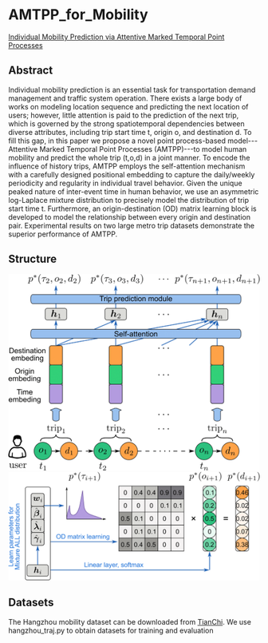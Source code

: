 # AMTPP_for_Mobility
[Individual Mobility Prediction via Attentive Marked Temporal Point Processes](https://arxiv.org/pdf/2109.02715.pdf) 

## Abstract
Individual mobility prediction is an essential task for transportation demand management and traffic system operation. There exists a large body of works on modeling location sequence and predicting the next location of users; however, little attention is paid to the prediction of the next trip, which is governed by the strong spatiotemporal dependencies between diverse attributes, including trip start time t, origin o, and destination d. To fill this gap, in this paper we propose a novel point process-based model---Attentive Marked Temporal Point Processes (AMTPP)---to model human mobility and predict the whole trip (t,o,d) in a joint manner. To encode the influence of history trips, AMTPP employs the self-attention mechanism with a carefully designed positional embedding to capture the daily/weekly periodicity and regularity in individual travel behavior. Given the unique peaked nature of inter-event time in human behavior, we use an asymmetric log-Laplace mixture distribution to precisely model the distribution of trip start time t. Furthermore, an origin-destination (OD) matrix learning block is developed to model the relationship between every origin and destination pair. Experimental results on two large metro trip datasets demonstrate the superior performance of AMTPP.

## Structure

<img src="https://github.com/Kaimaoge/AMTPP_for_Mobility/blob/main/fig/fig2-encoder2-1.png" width="800">
<img src="https://github.com/Kaimaoge/AMTPP_for_Mobility/blob/main/fig/fig2-emission2-1.png" width="800">

## Datasets
The Hangzhou mobility dataset can be downloaded from [TianChi](https://www.kaggle.com/zjplab/hangzhou-metro-traffic-prediction/activity). We use hangzhou_traj.py to obtain datasets for training and evaluation
